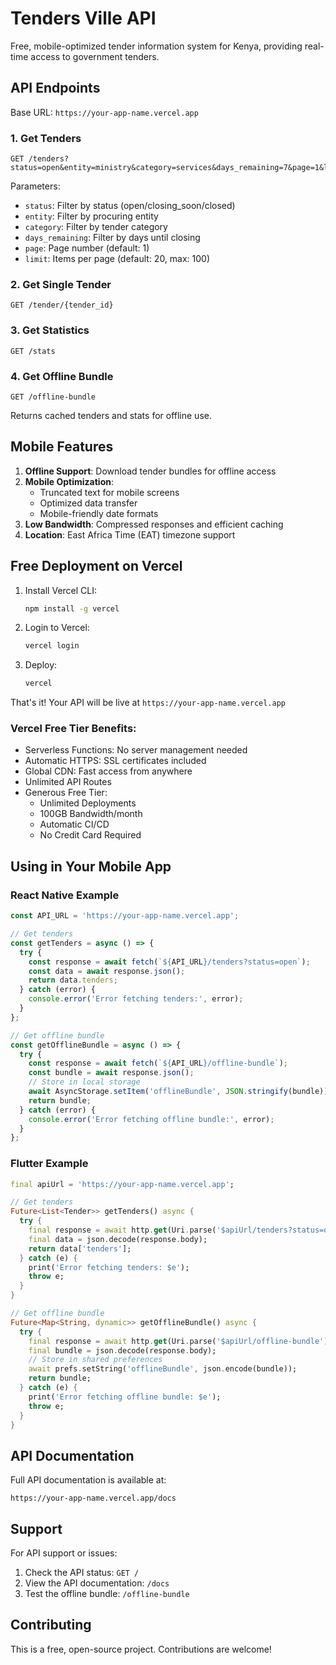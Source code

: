 # Tenders Ville API

Free, mobile-optimized tender information system for Kenya, providing real-time access to government tenders.

## API Endpoints

Base URL: `https://your-app-name.vercel.app`

### 1. Get Tenders
```http
GET /tenders?status=open&entity=ministry&category=services&days_remaining=7&page=1&limit=20
```

Parameters:
- `status`: Filter by status (open/closing_soon/closed)
- `entity`: Filter by procuring entity
- `category`: Filter by tender category
- `days_remaining`: Filter by days until closing
- `page`: Page number (default: 1)
- `limit`: Items per page (default: 20, max: 100)

### 2. Get Single Tender
```http
GET /tender/{tender_id}
```

### 3. Get Statistics
```http
GET /stats
```

### 4. Get Offline Bundle
```http
GET /offline-bundle
```
Returns cached tenders and stats for offline use.

## Mobile Features

1. **Offline Support**: Download tender bundles for offline access
2. **Mobile Optimization**: 
   - Truncated text for mobile screens
   - Optimized data transfer
   - Mobile-friendly date formats
3. **Low Bandwidth**: Compressed responses and efficient caching
4. **Location**: East Africa Time (EAT) timezone support

## Free Deployment on Vercel

1. Install Vercel CLI:
   ```bash
   npm install -g vercel
   ```

2. Login to Vercel:
   ```bash
   vercel login
   ```

3. Deploy:
   ```bash
   vercel
   ```

That's it! Your API will be live at `https://your-app-name.vercel.app`

### Vercel Free Tier Benefits:
- Serverless Functions: No server management needed
- Automatic HTTPS: SSL certificates included
- Global CDN: Fast access from anywhere
- Unlimited API Routes
- Generous Free Tier:
  - Unlimited Deployments
  - 100GB Bandwidth/month
  - Automatic CI/CD
  - No Credit Card Required

## Using in Your Mobile App

### React Native Example
```javascript
const API_URL = 'https://your-app-name.vercel.app';

// Get tenders
const getTenders = async () => {
  try {
    const response = await fetch(`${API_URL}/tenders?status=open`);
    const data = await response.json();
    return data.tenders;
  } catch (error) {
    console.error('Error fetching tenders:', error);
  }
};

// Get offline bundle
const getOfflineBundle = async () => {
  try {
    const response = await fetch(`${API_URL}/offline-bundle`);
    const bundle = await response.json();
    // Store in local storage
    await AsyncStorage.setItem('offlineBundle', JSON.stringify(bundle));
    return bundle;
  } catch (error) {
    console.error('Error fetching offline bundle:', error);
  }
};
```

### Flutter Example
```dart
final apiUrl = 'https://your-app-name.vercel.app';

// Get tenders
Future<List<Tender>> getTenders() async {
  try {
    final response = await http.get(Uri.parse('$apiUrl/tenders?status=open'));
    final data = json.decode(response.body);
    return data['tenders'];
  } catch (e) {
    print('Error fetching tenders: $e');
    throw e;
  }
}

// Get offline bundle
Future<Map<String, dynamic>> getOfflineBundle() async {
  try {
    final response = await http.get(Uri.parse('$apiUrl/offline-bundle'));
    final bundle = json.decode(response.body);
    // Store in shared preferences
    await prefs.setString('offlineBundle', json.encode(bundle));
    return bundle;
  } catch (e) {
    print('Error fetching offline bundle: $e');
    throw e;
  }
}
```

## API Documentation

Full API documentation is available at:
```
https://your-app-name.vercel.app/docs
```

## Support

For API support or issues:
1. Check the API status: `GET /`
2. View the API documentation: `/docs`
3. Test the offline bundle: `/offline-bundle`

## Contributing

This is a free, open-source project. Contributions are welcome!

